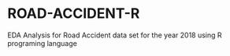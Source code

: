 # ROAD-ACCIDENT-R
EDA Analysis for Road Accident data set for the year 2018 using R programing language
